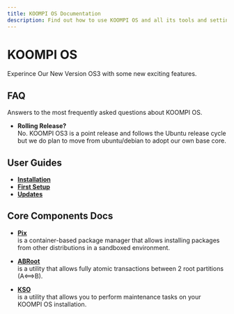 ```yaml
---
title: KOOMPI OS Documentation
description: Find out how to use KOOMPI OS and all its tools and settings.
---
```


# KOOMPI OS

Experince Our New Version OS3 with some new exciting features.

## FAQ

Answers to the most frequently asked questions about KOOMPI OS.
  
- **Rolling Release?**\
  No. KOOMPI OS3 is a point release and follows the Ubuntu release cycle but we do plan to move from ubuntu/debian to adopt our own base core.

## User Guides

- **[Installation](/docs/installation)**
- **[First Setup](/docs/first-setup)**
- **[Updates](/docs/updates)**

## Core Components Docs

- **[Pix](/docs/pix)**\
  is a container-based package manager that allows installing packages from other distributions in a sandboxed environment.

- **[ABRoot](/docs/ABRoot)**\
  is a utility that allows fully atomic transactions between 2 root partitions (A⟺B).

- **[KSO](/docs/kso)**\
  is a utility that allows you to perform maintenance tasks on your KOOMPI OS installation.
